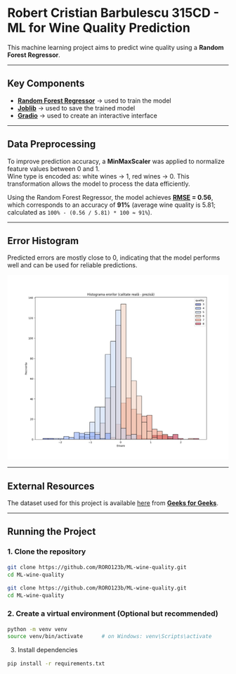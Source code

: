 # Robert Cristian Barbulescu 315CD - ML for Wine Quality Prediction

This machine learning project aims to predict wine quality using a **Random Forest Regressor**.

---

## Key Components

- **[Random Forest Regressor](https://en.wikipedia.org/wiki/Random_forest)** → used to train the model  
- **[Joblib](https://joblib.readthedocs.io/en/stable/)** → used to save the trained model  
- **[Gradio](https://www.gradio.app/)** → used to create an interactive interface  

---

## Data Preprocessing

To improve prediction accuracy, a **MinMaxScaler** was applied to normalize feature values between 0 and 1.  
Wine type is encoded as: white wines → 1, red wines → 0. This transformation allows the model to process the data efficiently.  

Using the Random Forest Regressor, the model achieves **[RMSE](https://en.wikipedia.org/wiki/Root_mean_square_deviation) = 0.56**, which corresponds to an accuracy of **91%** (average wine quality is 5.81; calculated as `100% - (0.56 / 5.81) * 100 ≈ 91%`).  

---

## Error Histogram

Predicted errors are mostly close to 0, indicating that the model performs well and can be used for reliable predictions.  

![Error Histogram](./Histograma%20erorilor.png)

---

## External Resources

The dataset used for this project is available [here](https://media.geeksforgeeks.org/wp-content/uploads/20240910131455/winequalityN.csv) from **[Geeks for Geeks](https://www.geeksforgeeks.org/)**.

---

## Running the Project

### 1. Clone the repository
```bash
git clone https://github.com/RORO123b/ML-wine-quality.git
cd ML-wine-quality
```

```bash
git clone https://github.com/RORO123b/ML-wine-quality.git
cd ML-wine-quality
```

### 2. Create a virtual environment (Optional but recommended)
```bash
python -m venv venv
source venv/bin/activate      # on Windows: venv\Scripts\activate
```

3. Install dependencies
```bash
pip install -r requirements.txt
```
